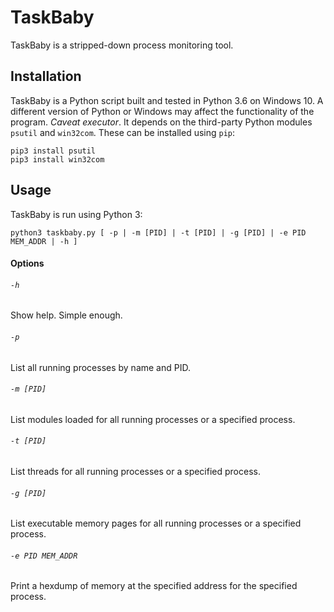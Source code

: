 # TaskBaby

TaskBaby is a stripped-down process monitoring tool.

## Installation

TaskBaby is a Python script built and tested in Python 3.6 on
Windows 10. A different version of Python or Windows may
affect the functionality of the program. _Caveat executor_. It
depends on the third-party Python modules `psutil` and `win32com`.
These can be installed using `pip`:

```shell
pip3 install psutil
pip3 install win32com
```

## Usage

TaskBaby is run using Python 3:

```shell
python3 taskbaby.py [ -p | -m [PID] | -t [PID] | -g [PID] | -e PID MEM_ADDR | -h ]
```

#### Options 
###### `-h`
Show help. Simple enough.

###### `-p`
List all running processes by name and PID.

###### `-m [PID]`
List modules loaded for all running processes or a specified process.

###### `-t [PID]`
List threads for all running processes or a specified process.

###### `-g [PID]`
List executable memory pages for all running processes or a specified process.

###### `-e PID MEM_ADDR`
Print a hexdump of memory at the specified address for the specified process.


